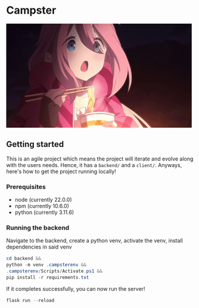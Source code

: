 # Campster

![Nadeshiko eating cup ramen](https://github.com/Lian-D/Lian-d/raw/master/nadeshiko.gif)

## Getting started

This is an agile project which means the project will iterate and evolve along with the users needs. Hence, it has a `backend/` and a `client/`. Anyways, here's how to get the project running locally!

### Prerequisites

- node (currently 22.0.0)
- npm (currently 10.6.0)
- python (currently 3.11.6)

### Running the backend

Navigate to the backend,
create a python venv,
activate the venv,
install dependencies in said venv

```powershell
cd backend &&
python -m venv .campsterenv &&
.campsterenv/Scripts/Activate.ps1 &&
pip install -r requirements.txt
```

If it completes successfully, you can now run the server!

```powershell
flask run --reload
```

